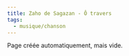 ```yaml
---
title: Zaho de Sagazan - Ô travers
tags:
  - musique/chanson
---
```


Page créée automatiquement, mais vide.
